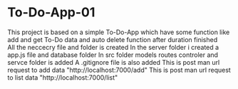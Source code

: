 # To-Do-App-01
This project is based on a simple To-Do-App which have some function like add and get To-Do data and auto delete function after duration finished  
All the neccecry file and folder is created
In the server folder i created a app.js file and database folder
In src folder models routes controler and servce folder is added
A .gitignore file is also added
This is post man url request to add data  "http://localhost:7000/add" 
This is post man url request to list data "http://localhost:7000/list"
